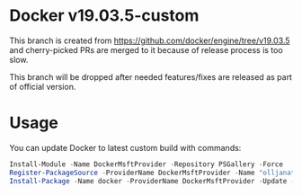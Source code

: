 Docker v19.03.5-custom
================

This branch is created from https://github.com/docker/engine/tree/v19.03.5 and cherry-picked PRs are merged to it because of release process is too slow.

This branch will be dropped after needed features/fixes are released as part of official version.


# Usage
You can update Docker to latest custom build with commands:
```powershell
Install-Module -Name DockerMsftProvider -Repository PSGallery -Force
Register-PackageSource -ProviderName DockerMsftProvider -Name "olljanat-custom-builds" -Location "https://raw.githubusercontent.com/olljanat/moby/v19.03.5-custom/DockerOlljanatIndex.json"
Install-Package -Name docker -ProviderName DockerMsftProvider -Update -Force -RequiredVersion "19.03.5-olljanat2"
```
